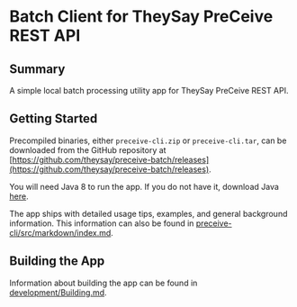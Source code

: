# Batch Client for TheySay PreCeive REST API

## Summary

A simple local batch processing utility app for TheySay PreCeive REST API.

## Getting Started

Precompiled binaries, either ```preceive-cli.zip``` or ```preceive-cli.tar```, can be downloaded from the GitHub repository at [https://github.com/theysay/preceive-batch/releases](https://github.com/theysay/preceive-batch/releases).

You will need Java 8 to run the app.
If you do not have it, download Java [here](https://java.com/en/download/).

The app ships with detailed usage tips, examples, and general background information.
This information can also be found in  [preceive-cli/src/markdown/index.md](./preceive-cli/src/markdown/index.md).

## Building the App

Information about building the app can be found in   [development/Building.md](./development/Building.md).
